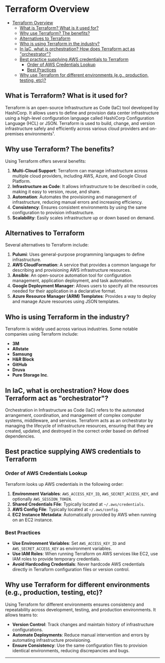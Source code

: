 # Terraform Overview

- [Terraform Overview](#terraform-overview)
  - [What is Terraform? What is it used for?](#what-is-terraform-what-is-it-used-for)
  - [Why use Terraform? The benefits?](#why-use-terraform-the-benefits)
  - [Alternatives to Terraform](#alternatives-to-terraform)
  - [Who is using Terraform in the industry?](#who-is-using-terraform-in-the-industry)
  - [In IaC, what is orchestration? How does Terraform act as "orchestrator"?](#in-iac-what-is-orchestration-how-does-terraform-act-as-orchestrator)
  - [Best practice supplying AWS credentials to Terraform](#best-practice-supplying-aws-credentials-to-terraform)
    - [Order of AWS Credentials Lookup](#order-of-aws-credentials-lookup)
    - [Best Practices](#best-practices)
  - [Why use Terraform for different environments (e.g., production, testing, etc)?](#why-use-terraform-for-different-environments-eg-production-testing-etc)

## What is Terraform? What is it used for?

Terraform is an open-source Infrastructure as Code (IaC) tool developed by HashiCorp. It allows users to define and provision data center infrastructure using a high-level configuration language called HashiCorp Configuration Language (HCL) or JSON. Terraform is used to build, change, and version infrastructure safely and efficiently across various cloud providers and on-premises environments¹.

## Why use Terraform? The benefits?

Using Terraform offers several benefits:

1. **Multi-Cloud Support**: Terraform can manage infrastructure across multiple cloud providers, including AWS, Azure, and Google Cloud Platform.
2. **Infrastructure as Code**: It allows infrastructure to be described in code, making it easy to version, reuse, and share.
3. **Automation**: Automates the provisioning and management of infrastructure, reducing manual errors and increasing efficiency.
4. **Consistency**: Ensures consistent environments by using the same configuration to provision infrastructure.
5. **Scalability**: Easily scales infrastructure up or down based on demand.

## Alternatives to Terraform

Several alternatives to Terraform include:

1. **Pulumi**: Uses general-purpose programming languages to define infrastructure.
2. **AWS CloudFormation**: A service that provides a common language for describing and provisioning AWS infrastructure resources.
3. **Ansible**: An open-source automation tool for configuration management, application deployment, and task automation.
4. **Google Deployment Manager**: Allows users to specify all the resources needed for their application in a declarative format.
5. **Azure Resource Manager (ARM) Templates**: Provides a way to deploy and manage Azure resources using JSON templates.

## Who is using Terraform in the industry?

Terraform is widely used across various industries. Some notable companies using Terraform include:

- **3M**
- **Allstate**
- **Samsung**
- **H&R Block**
- **GitHub**
- **Druva**
- **Pure Storage Inc**.

## In IaC, what is orchestration? How does Terraform act as "orchestrator"?

Orchestration in Infrastructure as Code (IaC) refers to the automated arrangement, coordination, and management of complex computer systems, middleware, and services. Terraform acts as an orchestrator by managing the lifecycle of infrastructure resources, ensuring that they are created, updated, and destroyed in the correct order based on defined dependencies.

## Best practice supplying AWS credentials to Terraform

### Order of AWS Credentials Lookup

Terraform looks up AWS credentials in the following order:

1. **Environment Variables**: `AWS_ACCESS_KEY_ID`, `AWS_SECRET_ACCESS_KEY`, and optionally `AWS_SESSION_TOKEN`.
2. **Shared Credentials File**: Typically located at `~/.aws/credentials`.
3. **AWS Config File**: Typically located at `~/.aws/config`.
4. **EC2 Instance Metadata**: Automatically provided by AWS when running on an EC2 instance.

### Best Practices

- **Use Environment Variables**: Set `AWS_ACCESS_KEY_ID` and `AWS_SECRET_ACCESS_KEY` as environment variables.
- **Use IAM Roles**: When running Terraform on AWS services like EC2, use IAM roles to provide temporary credentials.
- **Avoid Hardcoding Credentials**: Never hardcode AWS credentials directly in Terraform configuration files or version control.

## Why use Terraform for different environments (e.g., production, testing, etc)?

Using Terraform for different environments ensures consistency and repeatability across development, testing, and production environments. It allows teams to:

- **Version Control**: Track changes and maintain history of infrastructure configurations.
- **Automate Deployments**: Reduce manual intervention and errors by automating infrastructure provisioning.
- **Ensure Consistency**: Use the same configuration files to provision identical environments, reducing discrepancies and bugs.

---
